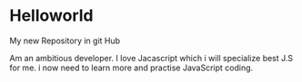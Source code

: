 # Helloworld
My new Repository in git Hub

Am an ambitious developer. I love Jacascript which i will specialize best J.S for me.
i now need to learn more and practise JavaScript coding.
